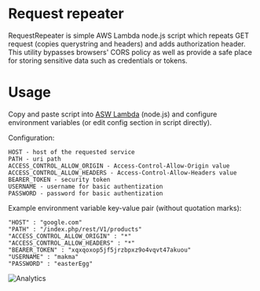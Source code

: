 # Request repeater
RequestRepeater is simple AWS Lambda node.js script which repeats GET request (copies querystring and headers) and adds authorization header. This utility bypasses browsers' CORS policy as well as provide a safe place for storing sensitive data such as credentials or tokens.

# Usage

Copy and paste script into [ASW Lambda](https://docs.aws.amazon.com/lambda/latest/dg/programming-model.html) (node.js) and configure environment variables (or edit config section in script directly).

Configuration:

```
HOST - host of the requested service
PATH - uri path
ACCESS_CONTROL_ALLOW_ORIGIN - Access-Control-Allow-Origin value
ACCESS_CONTROL_ALLOW_HEADERS - Access-Control-Allow-Headers value
BEARER_TOKEN - security token
USERNAME - username for basic authentization
PASSWORD - password for basic authentization
```

Example environment variable key-value pair (without quotation marks):
```
"HOST" : "google.com"
"PATH" : "/index.php/rest/V1/products"
"ACCESS_CONTROL_ALLOW_ORIGIN" : "*"
"ACCESS_CONTROL_ALLOW_HEADERS" : "*"
"BEARER_TOKEN" : "xqxqoxop5jf5jrzbpxz9o4vqvt47akuou"
"USERNAME" : "makma"
"PASSWORD" : "easterEgg"
```

![Analytics](https://kentico-ga-beacon.azurewebsites.net/api/UA-69014260-4/Kentico/kontent-custom-element-samples/RequestRepeater?pixel)